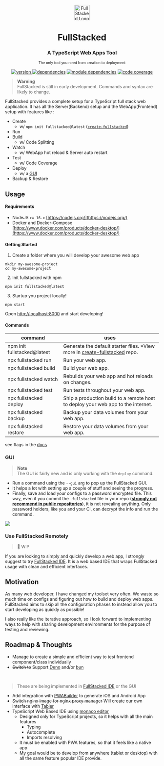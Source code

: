 <p align="center">
<a href="https://fullstacked.org/">
<img src="https://fullstacked.org/favicon.png" alt="FullStacked Logo" width="50px" />
</a>
</p>
<h1 align="center">FullStacked</h1>
<h3 align="center">A TypeScript Web Apps Tool</h3>
<p align="center" ><small>The only tool you need from creation to deployment</small></p>
<p align="center">
<a href="https://www.npmjs.com/package/fullstacked"><img src="https://badgen.net/npm/v/fullstacked" alt="version"/>
<a href="https://www.npmjs.com/package/fullstacked?activeTab=dependencies"><img src="https://img.shields.io/badge/dependencies-18-782175" alt="dependencies"/></a>
<a href="https://npmgraph.js.org/?q=fullstacked"><img src="https://img.shields.io/badge/module%20deps-328-ff761a" alt="module dependencies"/></a>
<a href="https://cplepage.github.io/fullstacked-code-coverage/"><img src="https://img.shields.io/badge/coverage-66.75%25-yellow" alt="code coverage"/></a>
</p>

> **Warning** <br />
> FullStacked is still in early development. Commands and syntax are likely to change.

FullStacked provides a complete setup for a TypeScript full stack web application.
It has all the Server(Backend) setup and the WebApp(Frontend) setup with features like :
* Create 
  * w/ `npm init fullstacked@latest` ([`create-fullstacked`](https://github.com/cplepage/create-fullstacked))
* Run
* Build
  * w/ Code Splitting
* Watch
  * w/ WebApp hot reload & Server auto restart
* Test
  * w/ Code Coverage
* Deploy
  * w/ a [GUI](#gui)
* Backup & Restore

## Usage
#### Requirements
* NodeJS `>= 16.x` [https://nodejs.org/](https://nodejs.org/)
* Docker and Docker-Compose [https://www.docker.com/products/docker-desktop/](https://www.docker.com/products/docker-desktop/)
 
#### Getting Started

1. Create a folder where you will develop your awesome web app
```shell
mkdir my-awesome-project
cd my-awesome-project
```
2. Init fullstacked with npm
```shell
npm init fullstacked@latest
```
3. Startup you project locally!
```shell
npm start
```
Open [http://localhost:8000](http://localhost:8000/) and start developing!

#### Commands

| command                     | uses                                                                                                                         |
|-----------------------------|------------------------------------------------------------------------------------------------------------------------------|
| npm init fullstacked@latest | Generate the default starter files. *View more in [create-fullstacked](https://github.com/cplepage/create-fullstacked) repo. |
| npx fullstacked run         | Run your web app.                                                                                                            |
| npx fullstacked build       | Build your web app.                                                                                                          |
| npx fullstacked watch       | Rebuilds your web app and hot reloads on changes.                                                                            |
| npx fullstacked test        | Run tests throughout your web app.                                                                                           |
| npx fullstacked deploy      | Ship a production build to a remote host to deploy your web app to the internet.                                             |
| npx fullstacked backup      | Backup your data volumes from your web app.                                                                                  |
| npx fullstacked restore     | Restore your data volumes from your web app.                                                                                 |

see flags in the [docs](https://docs.fullstacked.org/commands)

### <a name="gui"></a>GUI

> **Note** <br />
> The GUI is fairly new and is only working with the `deploy` command.

* Run a command using the `--gui` arg to pop up the FullStacked GUI.
* It helps a lot with setting up a couple of stuff and seeing the progress. 
* Finally, save and load your configs to a password encrypted file. 
This way, even if you commit the `.fullstacked` file in your repo (**<u>strongly not recommend in public repositories</u>**),
it is not revealing anything.
Only password holders, like you and your CI, can decrypt the info and run the command.

<img src=https://files.cplepage.com/fullstacked/fullstacked-gui.jpg />

### Use FullStacked Remotely

> 🚧 WIP

If you are looking to simply and quickly develop a web app, I strongly suggest to try [FullStacked IDE](https://ide.fullstacked.org).
It is a web based IDE that wraps FullStacked usage with clean and efficient interfaces.

## Motivation
As many web developer, I have changed my toolset very often. We waste
so much time on configs and figuring out how to build and deploy web apps. FullStacked aims to skip
all the configuration phases to instead allow you to start developing as quickly as possible!

I also really like the iterative approach, so I look forward to implementing ways to help with 
sharing development environments for the purpose of testing and reviewing.

## Roadmap & Thoughts

* Manage to create a simple and efficient way to test frontend component/class individually
* ~~Switch to~~ Support [Deno](https://github.com/denoland/deno) and/or [bun](https://github.com/Jarred-Sumner/bun)  
<br /> 
 
> These are being implemented in [FullStacked IDE](https://ide.fullstacked.org) or the GUI

* Add integration with [PWABuilder](https://github.com/pwa-builder/PWABuilder) to generate iOS and Android App
* <s>Switch nginx image for [nginx proxy manager](https://github.com/NginxProxyManager/nginx-proxy-manager) </s> 
Will create our own interface with [Tabler](https://github.com/tabler/tabler)
* TypeScript Web Based IDE using [monaco editor](https://github.com/microsoft/monaco-editor)
  * Designed only for TypeScript projects, so it helps with all the main features
    * Typing
    * Autocomplete
    * Imports resolving
  * It must be enabled with PWA features, so that it feels like a native app
  * My goal would be to develop from anywhere (tablet or desktop) with all the same feature popular IDE provide.
